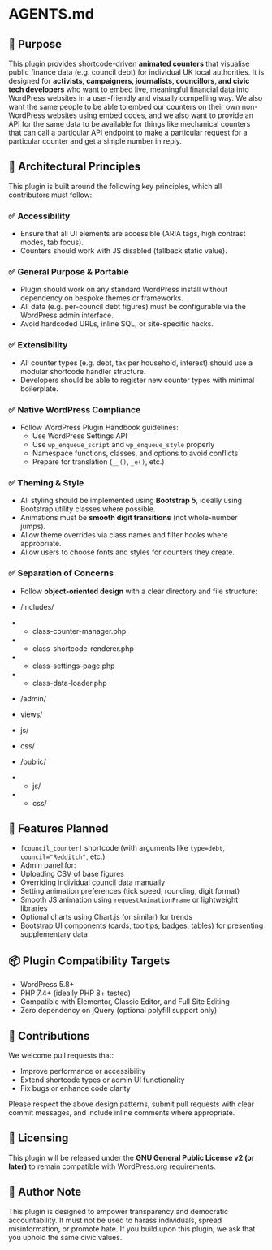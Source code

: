 # AGENTS.md

## 🎯 Purpose

This plugin provides shortcode-driven **animated counters** that visualise public finance data (e.g. council debt) for individual UK local authorities. It is designed for **activists, campaigners, journalists, councillors, and civic tech developers** who want to embed live, meaningful financial data into WordPress websites in a user-friendly and visually compelling way. We also want the same people to be able to embed our counters on their own non-WordPress websites using embed codes, and we also want to provide an API for the same data to be available for things like mechanical counters that can call a particular API endpoint to make a particular request for a particular counter and get a simple number in reply. 

## 🔧 Architectural Principles

This plugin is built around the following key principles, which all contributors must follow:

### ✅ **A**ccessibility
- Ensure that all UI elements are accessible (ARIA tags, high contrast modes, tab focus).
- Counters should work with JS disabled (fallback static value).

### ✅ **G**eneral Purpose & Portable
- Plugin should work on any standard WordPress install without dependency on bespoke themes or frameworks.
- All data (e.g. per-council debt figures) must be configurable via the WordPress admin interface.
- Avoid hardcoded URLs, inline SQL, or site-specific hacks.

### ✅ **E**xtensibility
- All counter types (e.g. debt, tax per household, interest) should use a modular shortcode handler structure.
- Developers should be able to register new counter types with minimal boilerplate.

### ✅ **N**ative WordPress Compliance
- Follow WordPress Plugin Handbook guidelines: 
  - Use WordPress Settings API
  - Use `wp_enqueue_script` and `wp_enqueue_style` properly
  - Namespace functions, classes, and options to avoid conflicts
  - Prepare for translation (`__()`, `_e()`, etc.)

### ✅ **T**heming & Style
- All styling should be implemented using **Bootstrap 5**, ideally using Bootstrap utility classes where possible.
- Animations must be **smooth digit transitions** (not whole-number jumps).
- Allow theme overrides via class names and filter hooks where appropriate.
- Allow users to choose fonts and styles for counters they create.

### ✅ **S**eparation of Concerns
- Follow **object-oriented design** with a clear directory and file structure:

- /includes/
- - class-counter-manager.php
- - class-shortcode-renderer.php
- - class-settings-page.php
- - class-data-loader.php
- /admin/
- views/
- js/
- css/
- /public/
- - js/
- - css/


## 🧩 Features Planned

- `[council_counter]` shortcode (with arguments like `type=debt`, `council="Redditch"`, etc.)
- Admin panel for:
- Uploading CSV of base figures
- Overriding individual council data manually
- Setting animation preferences (tick speed, rounding, digit format)
- Smooth JS animation using `requestAnimationFrame` or lightweight libraries
- Optional charts using Chart.js (or similar) for trends
- Bootstrap UI components (cards, tooltips, badges, tables) for presenting supplementary data

## 📦 Plugin Compatibility Targets

- WordPress 5.8+
- PHP 7.4+ (ideally PHP 8+ tested)
- Compatible with Elementor, Classic Editor, and Full Site Editing
- Zero dependency on jQuery (optional polyfill support only)

## 🙌 Contributions

We welcome pull requests that:
- Improve performance or accessibility
- Extend shortcode types or admin UI functionality
- Fix bugs or enhance code clarity

Please respect the above design patterns, submit pull requests with clear commit messages, and include inline comments where appropriate.


## 📜 Licensing

This plugin will be released under the **GNU General Public License v2 (or later)** to remain compatible with WordPress.org requirements.


## 🧠 Author Note

This plugin is designed to empower transparency and democratic accountability. It must not be used to harass individuals, spread misinformation, or promote hate. If you build upon this plugin, we ask that you uphold the same civic values.